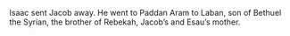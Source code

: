 Isaac sent Jacob away. He went to Paddan Aram to Laban, son of Bethuel the Syrian, the brother of Rebekah, Jacob’s and Esau’s mother.